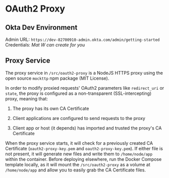 # OAuth2 Proxy

## Okta Dev Environment

Admin URL: `https://dev-82700910-admin.okta.com/admin/getting-started`
Credentials: _Mat W can create for you_

## Proxy Service

The proxy service in `/src/oauth2-proxy` is a NodeJS HTTPS proxy using the open source `mockttp` npm package (MIT License).

In order to modify proxied requests' OAuth2 parameters like `redirect_uri` or `state`, the proxy is configured as a non-transparent (SSL-intercepting) proxy, meaning that:

1. The proxy has its own CA Certificate

2. Client applications are configured to send requests to the proxy

3. Client app or host (it depends) has imported and trusted the proxy's CA Certificate

When the proxy service starts, it will check for a previously created CA Certificate (`oauth2-proxy-key.pem` and `oauth2-proxy-key.pem`). If either file is not present, it will generate new files and write them to `/home/node/app` within the container. Before deploying elsewhere, run the Docker Compose template locally, as it will mount the `/src/oauth2-proxy` as a volume at `/home/node/app` and allow you to easily grab the CA Certificate files. 

